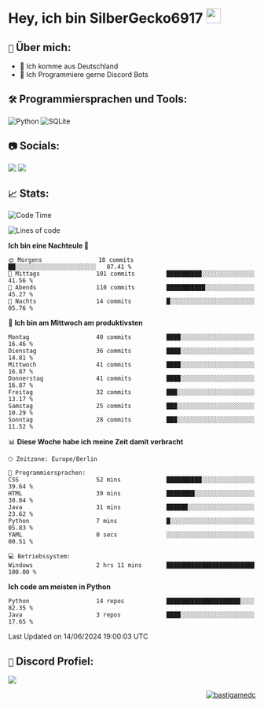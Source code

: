 # Hey, ich bin SilberGecko6917 <img src="https://raw.githubusercontent.com/MartinHeinz/MartinHeinz/master/wave.gif" width="30px">

## `📌` Über mich:
- 📍 Ich komme aus Deutschland
- 📝 Ich Programmiere gerne Discord Bots

## `🛠️` Programmiersprachen und Tools:
![Python](https://img.shields.io/badge/python-3670A0?style=for-the-badge&logo=python&logoColor=ffdd54)
![SQLite](https://img.shields.io/badge/sqlite-%2307405e.svg?style=for-the-badge&logo=sqlite&logoColor=white)


## `📷` Socials:  
[![](https://img.shields.io/youtube/channel/subscribers/UCf83BJ6BdAFoU1zViGFuWlg?style=for-the-badge&logo=youtube&label=YouTube&color=red)](https://youtube.com/@gecko_tv) [![](https://img.shields.io/twitch/status/silbergecko_tv?style=for-the-badge&logo=twitch&logoColor=white&color=purple)](https://twitch.tv/silbergecko_tv)


## `📈` Stats:
<!--START_SECTION:waka-->
![Code Time](http://img.shields.io/badge/Code%20Time-25%20hrs%2046%20mins-blue)

![Lines of code](https://img.shields.io/badge/Seit%20Hallo%20Welt%20habe%20ich%20geschrieben-25.5%20thousand%20Codezeilen-blue)

**Ich bin eine Nachteule 🦉** 

```text
🌞 Morgens                18 commits          ██░░░░░░░░░░░░░░░░░░░░░░░   07.41 % 
🌆 Mittags                101 commits         ██████████░░░░░░░░░░░░░░░   41.56 % 
🌃 Abends                 110 commits         ███████████░░░░░░░░░░░░░░   45.27 % 
🌙 Nachts                 14 commits          █░░░░░░░░░░░░░░░░░░░░░░░░   05.76 % 
```
📅 **Ich bin am Mittwoch am produktivsten** 

```text
Montag                   40 commits          ████░░░░░░░░░░░░░░░░░░░░░   16.46 % 
Dienstag                 36 commits          ████░░░░░░░░░░░░░░░░░░░░░   14.81 % 
Mittwoch                 41 commits          ████░░░░░░░░░░░░░░░░░░░░░   16.87 % 
Donnerstag               41 commits          ████░░░░░░░░░░░░░░░░░░░░░   16.87 % 
Freitag                  32 commits          ███░░░░░░░░░░░░░░░░░░░░░░   13.17 % 
Samstag                  25 commits          ███░░░░░░░░░░░░░░░░░░░░░░   10.29 % 
Sonntag                  28 commits          ███░░░░░░░░░░░░░░░░░░░░░░   11.52 % 
```


📊 **Diese Woche habe ich meine Zeit damit verbracht** 

```text
🕑︎ Zeitzone: Europe/Berlin

💬 Programmiersprachen: 
CSS                      52 mins             ██████████░░░░░░░░░░░░░░░   39.64 % 
HTML                     39 mins             ████████░░░░░░░░░░░░░░░░░   30.04 % 
Java                     31 mins             ██████░░░░░░░░░░░░░░░░░░░   23.62 % 
Python                   7 mins              █░░░░░░░░░░░░░░░░░░░░░░░░   05.83 % 
YAML                     0 secs              ░░░░░░░░░░░░░░░░░░░░░░░░░   00.51 % 

💻 Betriebssystem: 
Windows                  2 hrs 11 mins       █████████████████████████   100.00 % 
```

**Ich code am meisten in Python** 

```text
Python                   14 repos            █████████████████████░░░░   82.35 % 
Java                     3 repos             ████░░░░░░░░░░░░░░░░░░░░░   17.65 % 
```




 Last Updated on 14/06/2024 19:00:03 UTC
<!--END_SECTION:waka-->

## `🔎` Discord Profiel:
<a href="https://discord.com/users/753974250968186901"><img src="https://lanyard.cnrad.dev/api/753974250968186901"><p/>

<p align="right">
  <img align="center" src="https://komarev.com/ghpvc/?username=SilberGecko6917&label=Profile%20views&color=0e75b6&style=flat" alt="bastigamedc"/>
</p>
